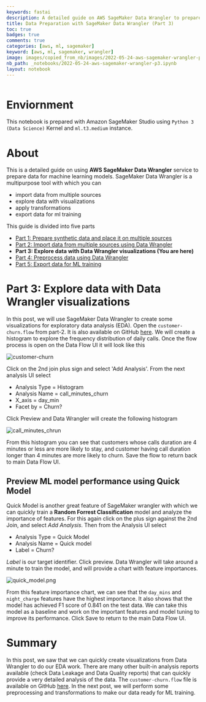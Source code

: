 ```yaml
---
keywords: fastai
description: A detailed guide on AWS SageMaker Data Wrangler to prepare data for machine learning models. This is a five parts series where we will prepare, import, explore, process, and export data using AWS Data Wrangler. You are reading **Part 3:Explore data with Data Wrangler visualizations**.
title: Data Preparation with SageMaker Data Wrangler (Part 3)
toc: true 
badges: true
comments: true
categories: [aws, ml, sagemaker]
keyword: [aws, ml, sagemaker, wrangler]
image: images/copied_from_nb/images/2022-05-24-aws-sagemaker-wrangler-p3.jpeg
nb_path: _notebooks/2022-05-24-aws-sagemaker-wrangler-p3.ipynb
layout: notebook
---
```


<!--
#################################################
### THIS FILE WAS AUTOGENERATED! DO NOT EDIT! ###
#################################################
# file to edit: _notebooks/2022-05-24-aws-sagemaker-wrangler-p3.ipynb
-->

<div class="container" id="notebook-container">
        
<div class="cell border-box-sizing text_cell rendered"><div class="inner_cell">
<div class="text_cell_render border-box-sizing rendered_html">
<p><img src="/myblog/images/copied_from_nb/images/2022-05-24-aws-sagemaker-wrangler-p3.jpeg" alt=""></p>

</div>
</div>
</div>
<div class="cell border-box-sizing text_cell rendered"><div class="inner_cell">
<div class="text_cell_render border-box-sizing rendered_html">
<h1 id="Enviornment">Enviornment<a class="anchor-link" href="#Enviornment"> </a></h1><p>This notebook is prepared with Amazon SageMaker Studio using <code>Python 3 (Data Science)</code> Kernel and <code>ml.t3.medium</code> instance.</p>

</div>
</div>
</div>
<div class="cell border-box-sizing text_cell rendered"><div class="inner_cell">
<div class="text_cell_render border-box-sizing rendered_html">
<h1 id="About">About<a class="anchor-link" href="#About"> </a></h1><p>This is a detailed guide on using <strong>AWS SageMaker Data Wrangler</strong> service to prepare data for machine learning models. SageMaker Data Wrangler is a multipurpose tool with which you can</p>
<ul>
<li>import data from multiple sources</li>
<li>explore data with visualizations</li>
<li>apply transformations</li>
<li>export data for ml training</li>
</ul>
<p>This guide is divided into five parts</p>
<ul>
<li><a href="https://hassaanbinaslam.github.io/myblog/aws/ml/sagemaker/2022/05/17/aws-sagemaker-wrangler-p1.html">Part 1: Prepare synthetic data and place it on multiple sources</a></li>
<li><a href="https://hassaanbinaslam.github.io/myblog/aws/ml/sagemaker/2022/05/23/aws-sagemaker-wrangler-p2.html">Part 2: Import data from multiple sources using Data Wrangler</a></li>
<li><strong>Part 3: Explore data with Data Wrangler visualizations (You are here)</strong></li>
<li><a href="https://hassaanbinaslam.github.io/myblog/aws/ml/sagemaker/2022/05/25/aws-sagemaker-wrangler-p4.html">Part 4: Preprocess data using Data Wrangler</a></li>
<li><a href="https://hassaanbinaslam.github.io/myblog/aws/ml/sagemaker/2022/05/26/aws-sagemaker-wrangler-p5.html">Part 5: Export data for ML training</a></li>
</ul>

</div>
</div>
</div>
<div class="cell border-box-sizing text_cell rendered"><div class="inner_cell">
<div class="text_cell_render border-box-sizing rendered_html">
<h1 id="Part-3:-Explore-data-with-Data-Wrangler-visualizations">Part 3: Explore data with Data Wrangler visualizations<a class="anchor-link" href="#Part-3:-Explore-data-with-Data-Wrangler-visualizations"> </a></h1><p>In this post, we will use SageMaker Data Wrangler to create some visualizations for exploratory data analysis (EDA). Open the <code>customer-churn.flow</code> from part-2. It is also available on GitHub <a href="https://github.com/hassaanbinaslam/myblog/blob/master/_notebooks/datasets/2022-05-23-aws-sagemaker-wrangler-p2/customer-churn.flow">here</a>. We will create a histogram to explore the frequency distribution of daily calls. Once the flow process is open on the Data Flow UI it will look like this</p>
<p><img src="/myblog/images/copied_from_nb/images/2022-05-24-aws-sagemaker-wrangler-p3/customer-churn.png" alt="customer-churn"></p>
<p>Click on the 2nd join plus sign and select 'Add Analysis'. From the next analysis UI select</p>
<ul>
<li>Analysis Type = Histogram</li>
<li>Analysis Name = call_minutes_churn</li>
<li>X_axis = day_min</li>
<li>Facet by = Churn?</li>
</ul>
<p>Click Preview and Data Wrangler will create the following histogram</p>
<p><img src="/myblog/images/copied_from_nb/images/2022-05-24-aws-sagemaker-wrangler-p3/call_minutes_chrun.png" alt="call_minutes_chrun"></p>
<p>From this histogram you can see that customers whose calls duration are 4 minutes or less are more likely to stay, and customer having call duration longer than 4 minutes are more likely to churn. Save the flow to return back to main Data Flow UI.</p>

</div>
</div>
</div>
<div class="cell border-box-sizing text_cell rendered"><div class="inner_cell">
<div class="text_cell_render border-box-sizing rendered_html">
<h2 id="Preview-ML-model-performance-using-Quick-Model">Preview ML model performance using Quick Model<a class="anchor-link" href="#Preview-ML-model-performance-using-Quick-Model"> </a></h2><p>Quick Model is another great feature of SageMaker wrangler with which we can quickly train a <strong>Random Forrest Classification</strong> model and analyze the importance of features. For this again click on the plus sign against the 2nd Join, and select <em>Add Analysis</em>. Then from the Analysis UI select</p>
<ul>
<li>Analysis Type = Quick Model</li>
<li>Analysis Name = Quick model</li>
<li>Label = Churn?</li>
</ul>
<p><em>Label</em> is our target identifier. Click preview. Data Wrangler will take around a minute to train the model, and will provide a chart with feature importances.</p>
<p><img src="/myblog/images/copied_from_nb/images/2022-05-24-aws-sagemaker-wrangler-p3/quick_model.png" alt="quick_model.png"></p>
<p>From this feature importance chart, we can see that the <code>day_mins</code> and <code>night_charge</code> features have the highest importance. It also shows that the model has achieved F1 score of 0.841 on the test data. We can take this model as a baseline and work on the important features and model tuning to improve its performance. Click Save to return to the main Data Flow UI.</p>
<h1 id="Summary">Summary<a class="anchor-link" href="#Summary"> </a></h1><p>In this post, we saw that we can quickly create visualizations from Data Wrangler to do our EDA work. There are many other built-in analysis reports available (check Data Leakage and Data Quality reports) that can quickly provide a very detailed analysis of the data. The <code>customer-churn.flow</code> file is available on GitHub <a href="https://github.com/hassaanbinaslam/myblog/blob/master/_notebooks/datasets/2022-05-23-aws-sagemaker-wrangler-p2/customer-churn-p3.flow">here</a>. In the next post, we will perform some preprocessing and transformations to make our data ready for ML training.</p>

</div>
</div>
</div>
</div>
 

